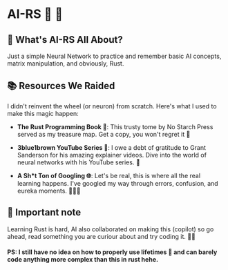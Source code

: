 # AI-RS 🦀 🤖

## 🚀 What's AI-RS All About?
Just a simple Neural Network to practice and remember basic AI concepts, matrix manipulation, and obviously, Rust.

## 📚 Resources We Raided
I didn't reinvent the wheel (or neuron) from scratch. Here's what I used to make this magic happen:

- **The Rust Programming Book 📖**: This trusty tome by No Starch Press served as my treasure map. Get a copy, you won't regret it 🦀

- **3blue1brown YouTube Series 🎥**: I owe a debt of gratitude to Grant Sanderson for his amazing explainer videos. Dive into the world of neural networks with his YouTube series. 🌟

- **A Sh*t Ton of Googling 🌐**: Let's be real, this is where all the real learning happens. I've googled my way through errors, confusion, and eureka moments. 🕵️‍♂️💡


## 📝 Important note
Learning Rust is hard, AI also collaborated on making this (copilot) so go ahead, read something you are curiour about and try coding it. 👷‍♂️

#### PS: I still have no idea on how to properly use lifetimes 🥲 and can barely code anything more complex than this in rust hehe.
